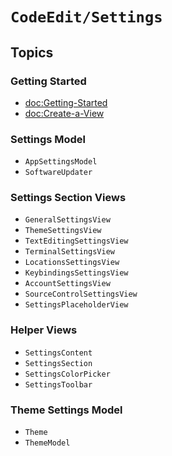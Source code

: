 # ``CodeEdit/Settings``

## Topics

### Getting Started

- <doc:Getting-Started>
- <doc:Create-a-View>

### Settings Model

- ``AppSettingsModel``
- ``SoftwareUpdater``

### Settings Section Views

- ``GeneralSettingsView``
- ``ThemeSettingsView``
- ``TextEditingSettingsView``
- ``TerminalSettingsView``
- ``LocationsSettingsView``
- ``KeybindingsSettingsView``
- ``AccountSettingsView``
- ``SourceControlSettingsView``
- ``SettingsPlaceholderView``

### Helper Views

- ``SettingsContent``
- ``SettingsSection``
- ``SettingsColorPicker``
- ``SettingsToolbar``

### Theme Settings Model

- ``Theme``
- ``ThemeModel``
